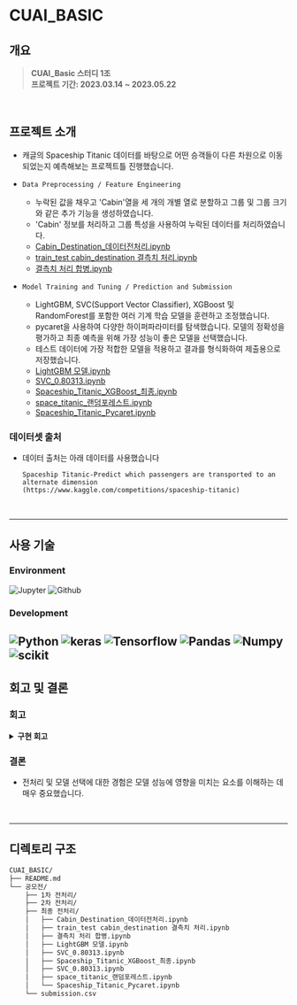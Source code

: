 # CUAI_BASIC

## 개요
> **CUAI_Basic 스터디 1조** <br/> 
> **프로젝트 기간: 2023.03.14 ~ 2023.05.22** <br/>
<br>

## 프로젝트 소개
- 캐글의 Spaceship Titanic 데이터를 바탕으로 어떤 승객들이 다른 차원으로 이동되었는지 예측해보는 프로젝트틀 진행했습니다.
- `Data Preprocessing / Feature Engineering`
  - 누락된 값을 채우고 'Cabin'열을 세 개의 개별 열로 분할하고 그룹 및 그룹 크기와 같은 추가 기능을 생성하였습니다.
  - 'Cabin' 정보를 처리하고 그룹 특성을 사용하여 누락된 데이터를 처리하였습니다.
  - [Cabin_Destination_데이터전처리.ipynb](https://github.com/jsh1021902/CUAI_BASIC/blob/main/%EA%B3%B5%EB%AA%A8%EC%A0%84/%EC%B5%9C%EC%A2%85%20%EC%A0%84%EC%B2%98%EB%A6%AC/Cabin_Destination_%EB%8D%B0%EC%9D%B4%ED%84%B0%EC%A0%84%EC%B2%98%EB%A6%AC.ipynb)
  - [train_test cabin_destination 결측치 처리.ipynb](https://github.com/jsh1021902/CUAI_BASIC/blob/main/%EA%B3%B5%EB%AA%A8%EC%A0%84/%EC%B5%9C%EC%A2%85%20%EC%A0%84%EC%B2%98%EB%A6%AC/train_test%20cabin_destination%20%EA%B2%B0%EC%B8%A1%EC%B9%98%20%EC%B2%98%EB%A6%AC.ipynb)
  - [결측치 처리 합병.ipynb](https://github.com/jsh1021902/CUAI_BASIC/blob/main/%EA%B3%B5%EB%AA%A8%EC%A0%84/%EC%B5%9C%EC%A2%85%20%EC%A0%84%EC%B2%98%EB%A6%AC/%EA%B2%B0%EC%B8%A1%EC%B9%98%20%EC%B2%98%EB%A6%AC%20%ED%95%A9%EB%B3%91.ipynb)
    
- `Model Training and Tuning / Prediction and Submission`
  - LightGBM, SVC(Support Vector Classifier), XGBoost 및 RandomForest를 포함한 여러 기계 학습 모델을 훈련하고 조정했습니다.
  - pycaret을 사용하여 다양한 하이퍼파라미터를 탐색했습니다. 모델의 정확성을 평가하고 최종 예측을 위해 가장 성능이 좋은 모델을 선택했습니다.
  - 테스트 데이터에 가장 적합한 모델을 적용하고 결과를 형식화하여 제출용으로 저장했습니다.
  - [LightGBM 모델.ipynb](https://github.com/jsh1021902/CUAI_BASIC/blob/main/%EA%B3%B5%EB%AA%A8%EC%A0%84/%EC%B5%9C%EC%A2%85%20%EC%A0%84%EC%B2%98%EB%A6%AC/LightGBM%20%EB%AA%A8%EB%8D%B8.ipynb)
  - [SVC_0.80313.ipynb](https://github.com/jsh1021902/CUAI_BASIC/blob/main/%EA%B3%B5%EB%AA%A8%EC%A0%84/%EC%B5%9C%EC%A2%85%20%EC%A0%84%EC%B2%98%EB%A6%AC/SVC_0.80313.ipynb)
  - [Spaceship_Titanic_XGBoost_최종.ipynb](https://github.com/jsh1021902/CUAI_BASIC/blob/main/%EA%B3%B5%EB%AA%A8%EC%A0%84/%EC%B5%9C%EC%A2%85%20%EC%A0%84%EC%B2%98%EB%A6%AC/Spaceship_Titanic_XGBoost_%EC%B5%9C%EC%A2%85.ipynb)
  - [space_titanic_랜덤포레스트.ipynb](https://github.com/jsh1021902/CUAI_BASIC/blob/main/%EA%B3%B5%EB%AA%A8%EC%A0%84/%EC%B5%9C%EC%A2%85%20%EC%A0%84%EC%B2%98%EB%A6%AC/space_titanic_%EB%9E%9C%EB%8D%A4%ED%8F%AC%EB%A0%88%EC%8A%A4%ED%8A%B8.ipynb)
  - [Spaceship_Titanic_Pycaret.ipynb](https://github.com/jsh1021902/CUAI_BASIC/blob/main/%EA%B3%B5%EB%AA%A8%EC%A0%84/%EC%B5%9C%EC%A2%85%20%EC%A0%84%EC%B2%98%EB%A6%AC/Spaceship_Titanic_Pycaret.ipynb)



### 데이터셋 출처
- 데이터 출처는 아래 데이터를 사용했습니다
  ```text
  Spaceship Titanic-Predict which passengers are transported to an alternate dimension
  (https://www.kaggle.com/competitions/spaceship-titanic)
  ```
<br>

----

## 사용 기술

### Environment
![Jupyter](https://img.shields.io/badge/Jupyter-F37626.svg?&style=for-the-badge&logo=Jupyter&logoColor=white)
![Github](https://img.shields.io/badge/GitHub-181717?style=for-the-badge&logo=GitHub&logoColor=white)

### Development
![Python](https://img.shields.io/badge/Python-3776AB?style=for-the-badge&logo=python&logoColor=white)
![keras](https://img.shields.io/badge/Keras-D00000?style=for-the-badge&logo=Keras&logoColor=white)
![Tensorflow](https://img.shields.io/badge/TensorFlow-FF6F00?style=for-the-badge&logo=tensorflow&logoColor=white)
![Pandas](https://img.shields.io/badge/Pandas-2C2D72?style=for-the-badge&logo=pandas&logoColor=white)
![Numpy](https://img.shields.io/badge/Numpy-777BB4?style=for-the-badge&logo=numpy&logoColor=white)
![scikit](https://img.shields.io/badge/scikit_learn-F7931E?style=for-the-badge&logo=scikit-learn&logoColor=white)
<br>
----

회고 및 결론
---
### 회고
<details>
  <summary><b>구현 회고</b></summary>
  <div markdown="1">
    <li> 배운 점 </li>
      <ul>
        <li>모델링 과정에서 전처리가 수행하는 중요한 역할에 대해 더 깊이 이해하게 되었습니다.</li>
        <li>각 모델을 수동으로 구축하고 테스트할 필요 없이 PyCaret과 같은 AutoML 도구를 활용하여 효과적으로 모델을 선택하는 방법을 배웠습니다.</li>
      </ul>
    <li> 느낀 점 </li>
      <ul>
        <li>복잡한 개념이라도 노력을 기울이면 이해할 수 있다는 것을 깨달았습니다.</li>
        <li>학습률과 같은 하이퍼 파라미터의 조정에 따라 모델 성능이 크게 달라질 수 있음을 관찰했습니다.</li>
      </ul>
  </div>
</details>

### 결론
- 전처리 및 모델 선택에 대한 경험은 모델 성능에 영향을 미치는 요소를 이해하는 데 매우 중요했습니다.
<br>

---
## 디렉토리 구조
```bash
CUAI_BASIC/
├── README.md
└── 공모전/
    ├── 1차 전처리/
    ├── 2차 전처리/
    ├── 최종 전처리/
    │   ├── Cabin_Destination_데이터전처리.ipynb
    │   ├── train_test cabin_destination 결측치 처리.ipynb
    │   ├── 결측치 처리 합병.ipynb
    │   ├── LightGBM 모델.ipynb
    │   ├── SVC_0.80313.ipynb
    │   ├── Spaceship_Titanic_XGBoost_최종.ipynb
    │   ├── SVC_0.80313.ipynb
    │   ├── space_titanic_랜덤포레스트.ipynb
    │   └── Spaceship_Titanic_Pycaret.ipynb
    └── submission.csv
```
